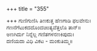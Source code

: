 +++
title = "355"

+++
ಗುಣಿಗುಣಿಸಿ ತಿಣಕುತ್ತ ಹೆಣಗಾಡಿ ಫಲವೇನು।  
ಗಣನೆಗೆಟುಕದದೊಂದಚಿಂತ್ಯವೆತ್ತಲೊ ತಾನ್॥  
ಅಣಗಿರ್ದು ನಿನ್ನೆಲ್ಲ ಗಣಿತಗಳನಣಕಿಪುದು।  
ದಣಿಯದಾ ವಿಧಿ ವಿಕಟ - ಮಂಕುತಿಮ್ಮ॥  
